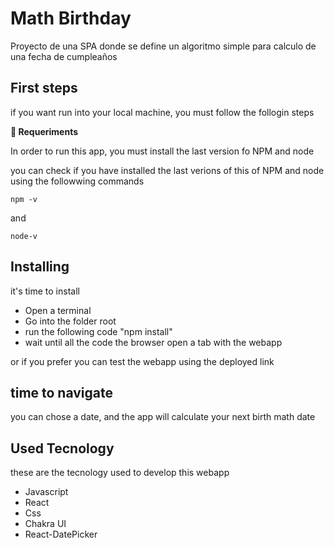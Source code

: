 
# Math Birthday

Proyecto de una SPA donde se define un algoritmo simple para calculo de una fecha de cumpleaños




## First steps

 if you want run into your local machine, you must follow the follogin steps
 

 **📑  Requeriments**

In order to run this app, you must install the last version fo NPM and node

you can check if you have installed the last verions of this of NPM and node using the followwing commands

```
npm -v
```
and

``` 
node-v
```

## Installing

 it's time to install

 - Open a terminal
 - Go into the folder root
 - run the following code "npm install"
-  wait until all the code the browser open a tab with the webapp

or if you prefer you can test the webapp using the deployed link

## time to navigate

you can chose a date, and the app will calculate your next birth math date
## Used Tecnology

these are the tecnology used to develop this webapp

-   Javascript
-   React
-   Css
-   Chakra UI
-   React-DatePicker

